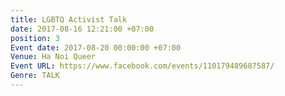 ```yaml
---
title: LGBTQ Activist Talk
date: 2017-08-16 12:21:00 +07:00
position: 3
Event date: 2017-08-20 00:00:00 +07:00
Venue: Ha Noi Queer
Event URL: https://www.facebook.com/events/110179489687587/
Genre: TALK
---
```



